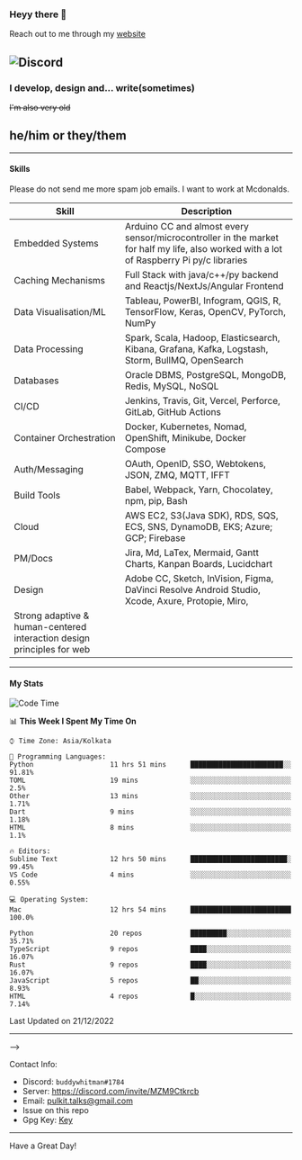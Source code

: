 ### Heyy there 👋

Reach out to me through my [website](https://buddywhitman.vercel.app)

![Discord](https://img.shields.io/discord/491175207122370581?color=black&label=Discord&logo=discord) 
 ----

### I develop, design and... write(sometimes)

~~I'm also very old~~

## he/him or they/them

-----

#### Skills

Please do not send me more spam job emails. I want to work at Mcdonalds.

| Skill | Description |
| ----- | ----------- |
| Embedded Systems | Arduino CC and almost every sensor/microcontroller in the market for half my life, also worked with a lot of Raspberry Pi py/c libraries
| Caching Mechanisms | Full Stack with java/c++/py backend and Reactjs/NextJs/Angular Frontend |
| Data Visualisation/ML | Tableau, PowerBI, Infogram, QGIS, R, TensorFlow, Keras, OpenCV, PyTorch, NumPy |
| Data Processing | Spark, Scala, Hadoop, Elasticsearch, Kibana, Grafana, Kafka, Logstash, Storm, BullMQ, OpenSearch |
| Databases | Oracle DBMS, PostgreSQL, MongoDB, Redis, MySQL, NoSQL |
| CI/CD | Jenkins, Travis, Git, Vercel, Perforce, GitLab, GitHub Actions |
| Container Orchestration | Docker, Kubernetes, Nomad, OpenShift, Minikube, Docker Compose |
| Auth/Messaging | OAuth, OpenID, SSO, Webtokens, JSON, ZMQ, MQTT, IFFT
| Build Tools | Babel, Webpack, Yarn, Chocolatey, npm, pip, Bash |
| Cloud | AWS EC2, S3(Java SDK), RDS, SQS, ECS, SNS, DynamoDB, EKS; Azure; GCP; Firebase |
| PM/Docs | Jira, Md, LaTex, Mermaid, Gantt Charts, Kanpan Boards, Lucidchart |
| Design | Adobe CC, Sketch, InVision, Figma, DaVinci Resolve Android Studio, Xcode, Axure, Protopie, Miro,
                        Strong adaptive & human-centered interaction design principles for web              |

-----



#### My Stats

<!--START_SECTION:waka-->
![Code Time](http://img.shields.io/badge/Code%20Time-968%20hrs%2010%20mins-blue)

📊 **This Week I Spent My Time On** 

```text
⌚︎ Time Zone: Asia/Kolkata

💬 Programming Languages: 
Python                   11 hrs 51 mins      ███████████████████████░░   91.81% 
TOML                     19 mins             ░░░░░░░░░░░░░░░░░░░░░░░░░   2.5% 
Other                    13 mins             ░░░░░░░░░░░░░░░░░░░░░░░░░   1.71% 
Dart                     9 mins              ░░░░░░░░░░░░░░░░░░░░░░░░░   1.18% 
HTML                     8 mins              ░░░░░░░░░░░░░░░░░░░░░░░░░   1.1%

🔥 Editors: 
Sublime Text             12 hrs 50 mins      ████████████████████████░   99.45% 
VS Code                  4 mins              ░░░░░░░░░░░░░░░░░░░░░░░░░   0.55%

💻 Operating System: 
Mac                      12 hrs 54 mins      █████████████████████████   100.0%

```
```text
Python                   20 repos            █████████░░░░░░░░░░░░░░░░   35.71% 
TypeScript               9 repos             ████░░░░░░░░░░░░░░░░░░░░░   16.07% 
Rust                     9 repos             ████░░░░░░░░░░░░░░░░░░░░░   16.07% 
JavaScript               5 repos             ██░░░░░░░░░░░░░░░░░░░░░░░   8.93% 
HTML                     4 repos             █░░░░░░░░░░░░░░░░░░░░░░░░   7.14%

```



 Last Updated on 21/12/2022
<!--END_SECTION:waka-->

-----
-->

Contact Info:

- Discord: `buddywhitman#1784`
- Server: https://discord.com/invite/MZM9Ctkrcb
- Email: pulkit.talks@gmail.com
- Issue on this repo
- Gpg Key: [Key](https://github.com/buddywhitman.gpg)

-----
Have a Great Day!

